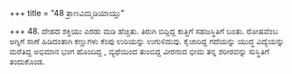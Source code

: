 +++
title = "48 ತ್ರಾಣವಿಮ್ಮಡಿಯಾಯ್ತು"

+++
48. ದೇಹದ ಶಕ್ತಿಯು ಎರಡು ಮಡಿ ಹೆಚ್ಚಿತು. ತಿರುಗಿ ಬಿದ್ದಿದ್ದ ಕುತ್ತಿಗೆ ಸಹಜಸ್ಥಿತಿಗೆ ಬಂತು. ರೋಷವೆಂಬ ಅಗ್ನಿಗೆ ಸಾಣೆ ಹಿಡಿದಂತಾಗಿ ಕಣ್ಣುಗಳು ಕೆಂಪು ಉರಿಯನ್ನು ಉಗುಳಿದುವು. ಕೈಜಾರಿದ್ದ ಗದೆಯನ್ನು  ಯುದ್ಧ ವಿದ್ಯೆಯನ್ನು  ಮರೆತಿದ್ದ  ಅಭಿಮಾನ ಭಂಗ ಹೊಂದಿದ್ದ , ವ್ಯಥೆಯಿಂದ ತುಂಬಿದ್ದ ವೀರನಾದ ಭೀಮ ತನ್ನ ಶರೀರವನ್ನು ಸುಸ್ಥಿತಿಗೆ ತಂದುಕೊಂಡ.